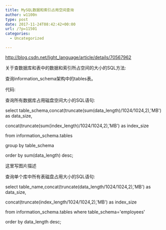 ```yaml
---
title: MySQL数据和索引占用空间查询
author: w1100n
type: post
date: 2017-11-24T08:42:42+00:00
url: /?p=11501
categories:
  - Uncategorized

---
```

http://blog.csdn.net/light_language/article/details/70567962

关于查数据库和表中的数据和索引所占空间的大小的SQL方法: 
  
查询information_schema架构中的tables表。
  
代码: 
  
查询所有数据库占用磁盘空间大小的SQL语句: 

select table_schema,concat(truncate(sum(data_length)/1024/1024,2),'MB') as data_size,
  
concat(truncate(sum(index_length)/1024/1024,2),'MB') as index_size
  
from information_schema.tables
  
group by table_schema
  
order by sum(data_length) desc;
  
这里写图片描述

查询单个库中所有表磁盘占用大小的SQL语句: 

select table_name,concat(truncate(data_length/1024/1024,2),'MB') as data_size,
  
concat(truncate(index_length/1024/1024,2),'MB') as index_size
  
from information_schema.tables where table_schema='employees'
  
order by data_length desc;